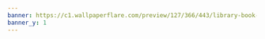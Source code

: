 ```yaml
---
banner: https://c1.wallpaperflare.com/preview/127/366/443/library-book-bookshelf-read.jpg
banner_y: 1
---
```

